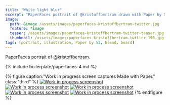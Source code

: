 ```yaml
---
title: "White light blur"
excerpt: "PaperFaces portrait of @kristoffbertram drawn with Paper by 53 on an iPad."
image: 
  path: &image /assets/images/paperfaces-kristoffbertram-twitter.jpg 
  feature: *image
  teaser: /assets/images/paperfaces-kristoffbertram-twitter-teaser.jpg
  thumbnail: /assets/images/paperfaces-kristoffbertram-twitter-150.jpg
tags: [portrait, illustration, Paper by 53, blend, beard]
---
```


PaperFaces portrait of [@kristoffbertram](https://twitter.com/kristoffbertram).

{% include boilerplate/paperfaces-4.md %}

{% figure caption:"Work in progress screen captures Made with Paper." class:"third" %}
[![Work in process screenshot](/assets/images/paperfaces-kristoffbertram-process-1-600.jpg)](/assets/images/paperfaces-kristoffbertram-process-1-lg.jpg) [![Work in process screenshot](/assets/images/paperfaces-kristoffbertram-process-2-600.jpg)](/assets/images/paperfaces-kristoffbertram-process-2-lg.jpg) [![Work in process screenshot](/assets/images/paperfaces-kristoffbertram-process-3-600.jpg)](/assets/images/paperfaces-kristoffbertram-process-3-lg.jpg) [![Work in process screenshot](/assets/images/paperfaces-kristoffbertram-process-4-600.jpg)](/assets/images/paperfaces-kristoffbertram-process-4-lg.jpg) [![Work in process screenshot](/assets/images/paperfaces-kristoffbertram-process-5-600.jpg)](/assets/images/paperfaces-kristoffbertram-process-5-lg.jpg)
{% endfigure %}
